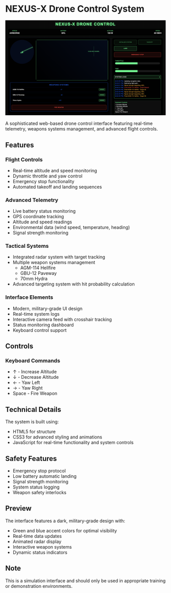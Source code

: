 # NEXUS-X Drone Control System

![Drone Control Interface](./interface-preview.png)

A sophisticated web-based drone control interface featuring real-time telemetry, weapons systems management, and advanced flight controls.

## Features

### Flight Controls
- Real-time altitude and speed monitoring
- Dynamic throttle and yaw control
- Emergency stop functionality
- Automated takeoff and landing sequences

### Advanced Telemetry
- Live battery status monitoring
- GPS coordinate tracking
- Altitude and speed readings
- Environmental data (wind speed, temperature, heading)
- Signal strength monitoring

### Tactical Systems
- Integrated radar system with target tracking
- Multiple weapon systems management
  - AGM-114 Hellfire
  - GBU-12 Paveway
  - 70mm Hydra
- Advanced targeting system with hit probability calculation

### Interface Elements
- Modern, military-grade UI design
- Real-time system logs
- Interactive camera feed with crosshair tracking
- Status monitoring dashboard
- Keyboard control support

## Controls

### Keyboard Commands
- ↑ - Increase Altitude
- ↓ - Decrease Altitude
- ← - Yaw Left
- → - Yaw Right
- Space - Fire Weapon

## Technical Details

The system is built using:
- HTML5 for structure
- CSS3 for advanced styling and animations
- JavaScript for real-time functionality and system controls

## Safety Features

- Emergency stop protocol
- Low battery automatic landing
- Signal strength monitoring
- System status logging
- Weapon safety interlocks

## Preview

The interface features a dark, military-grade design with:
- Green and blue accent colors for optimal visibility
- Real-time data updates
- Animated radar display
- Interactive weapon systems
- Dynamic status indicators

## Note

This is a simulation interface and should only be used in appropriate training or demonstration environments.
